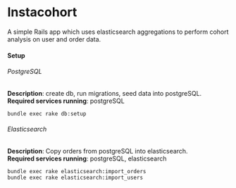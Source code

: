 # Instacohort

A simple Rails app which uses elasticsearch aggregations to perform cohort analysis on user and order data.

#### Setup

###### PostgreSQL
**Description**: create db, run migrations, seed data into postgreSQL.  
**Required services running**: postgreSQL

```
bundle exec rake db:setup
```

###### Elasticsearch
**Description**: Copy orders from postgreSQL into elasticsearch.  
**Required services running**: postgreSQL, elasticsearch
```
bundle exec rake elasticsearch:import_orders
bundle exec rake elasticsearch:import_users
```